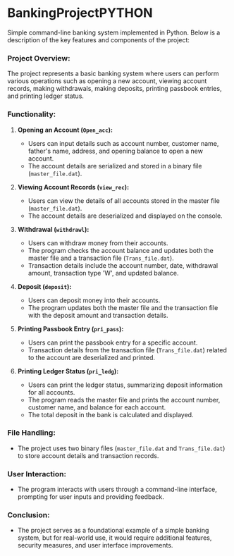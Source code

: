 # BankingProjectPYTHON
Simple command-line banking system implemented in Python. Below is a description of the key features and components of the project:

### Project Overview:

The project represents a basic banking system where users can perform various operations such as opening a new account, viewing account records, making withdrawals, making deposits, printing passbook entries, and printing ledger status.

### Functionality:

1. **Opening an Account (`Open_acc`):**
   - Users can input details such as account number, customer name, father's name, address, and opening balance to open a new account.
   - The account details are serialized and stored in a binary file (`master_file.dat`).

2. **Viewing Account Records (`view_rec`):**
   - Users can view the details of all accounts stored in the master file (`master_file.dat`).
   - The account details are deserialized and displayed on the console.

3. **Withdrawal (`withdrawl`):**
   - Users can withdraw money from their accounts.
   - The program checks the account balance and updates both the master file and a transaction file (`Trans_file.dat`).
   - Transaction details include the account number, date, withdrawal amount, transaction type 'W', and updated balance.

4. **Deposit (`deposit`):**
   - Users can deposit money into their accounts.
   - The program updates both the master file and the transaction file with the deposit amount and transaction details.

5. **Printing Passbook Entry (`pri_pass`):**
   - Users can print the passbook entry for a specific account.
   - Transaction details from the transaction file (`Trans_file.dat`) related to the account are deserialized and printed.

6. **Printing Ledger Status (`pri_ledg`):**
   - Users can print the ledger status, summarizing deposit information for all accounts.
   - The program reads the master file and prints the account number, customer name, and balance for each account.
   - The total deposit in the bank is calculated and displayed.

### File Handling:
   - The project uses two binary files (`master_file.dat` and `Trans_file.dat`) to store account details and transaction records.

### User Interaction:
   - The program interacts with users through a command-line interface, prompting for user inputs and providing feedback.

### Conclusion:
   - The project serves as a foundational example of a simple banking system, but for real-world use, it would require additional features, security measures, and user interface improvements.

